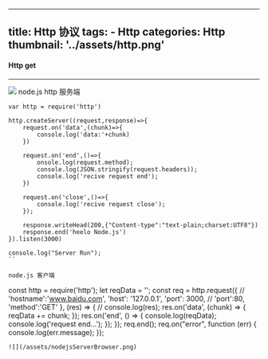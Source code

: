 <!--
 * @Author: kqn
 * @Date: 2019-05-29 10:09:08
 * @LastEditors: your name
 * @LastEditTime: 2020-03-16 16:12:08
 * @Description: 
 -->
---
title: Http 协议
tags:
    - Http
categories: Http
thumbnail: '../assets/http.png'
---
#### Http  get 
----------
![](/assets/http.png)
node.js http 
服务端
<!-- more -->
```
var http = require('http')

http.createServer((request,response)=>{
    request.on('data',(chunk)=>{
        console.log('data:'+chunk)
    })

    request.on('end',()=>{
        onsole.log(request.method);
        console.log(JSON.stringify(request.headers));
        console.log('recive request end');
    })

    request.on('close',()=>{
        console.log('recive request close');
    });

    response.writeHead(200,{"Content-type":"text-plain;charset:UTF8"})
    response.end('heelo Node.js')
}).listen(3000)

console.log("Server Run");
``

node.js 客户端
```
const http = require('http');
let reqData = '';
const req = http.request({
    // 'hostname':'www.baidu.com',
    'host': '127.0.0.1',
    'port': 3000,
    // 'port':80,
    'method':'GET'
}, (res) => {
    // console.log(res);
    res.on('data', (chunk) => {
        reqData += chunk;
    });
    res.on('end', () => {
        console.log(reqData);
        console.log('request end...');
    });
});
req.end();
req.on("error", function (err) {
    console.log(err.message);
});
```
![](/assets/nodejsServerBrowser.png)
